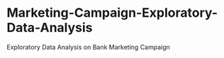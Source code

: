 # Marketing-Campaign-Exploratory-Data-Analysis
Exploratory Data Analysis on Bank Marketing Campaign
